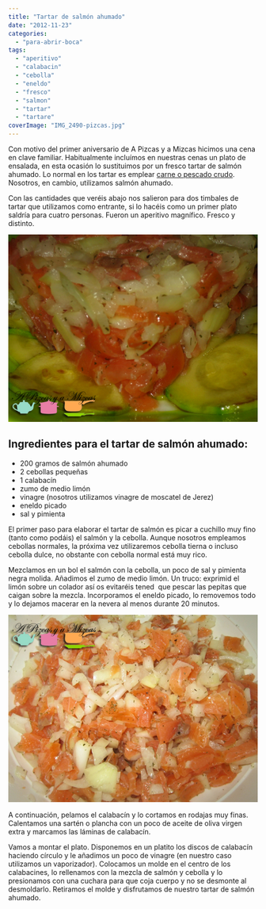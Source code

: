 ```yaml
---
title: "Tartar de salmón ahumado"
date: "2012-11-23"
categories:
  - "para-abrir-boca"
tags:
  - "aperitivo"
  - "calabacin"
  - "cebolla"
  - "eneldo"
  - "fresco"
  - "salmon"
  - "tartar"
  - "tartare"
coverImage: "IMG_2490-pizcas.jpg"
---
```


Con motivo del primer aniversario de A Pizcas y a Mizcas hicimos una cena en clave familiar. Habitualmente incluímos en nuestras cenas un plato de ensalada, en esta ocasión lo sustituimos por un fresco tartar de salmón ahumado. Lo normal en los tartar es emplear [carne o pescado crudo](http://es.wikipedia.org/wiki/Tartar_%28gastronom%C3%ADa%29). Nosotros, en cambio, utilizamos salmón ahumado.

Con las cantidades que veréis abajo nos salieron para dos timbales de tartar que utilizamos como entrante, si lo hacéis como un primer plato saldría para cuatro personas. Fueron un aperitivo magnífico. Fresco y distinto.

![Tartar de salmón](images/IMG_2490-pizcas.jpg "tartar de salmón (pizcas)")

## Ingredientes para el tartar de salmón ahumado:

- 200 gramos de salmón ahumado
- 2 cebollas pequeñas
- 1 calabacín
- zumo de medio limón
- vinagre (nosotros utilizamos vinagre de moscatel de Jerez)
- eneldo picado
- sal y pimienta

El primer paso para elaborar el tartar de salmón es picar a cuchillo muy fino (tanto como podáis) el salmón y la cebolla. Aunque nosotros empleamos cebollas normales, la próxima vez utilizaremos cebolla tierna o incluso cebolla dulce, no obstante con cebolla normal está muy rico.

Mezclamos en un bol el salmón con la cebolla, un poco de sal y pimienta negra molida. Añadimos el zumo de medio limón. Un truco: exprimid el limón sobre un colador así os evitaréis tened  que pescar las pepitas que caigan sobre la mezcla. Incorporamos el eneldo picado, lo removemos todo y lo dejamos macerar en la nevera al menos durante 20 minutos.

![Tartar de salmón](images/IMG_2460-pizcas.jpg "tartar de salmón (pizcas)")

A continuación, pelamos el calabacín y lo cortamos en rodajas muy finas. Calentamos una sartén o plancha con un poco de aceite de oliva virgen extra y marcamos las láminas de calabacín.

Vamos a montar el plato. Disponemos en un platito los discos de calabacín haciendo círculo y le añadimos un poco de vinagre (en nuestro caso utilizamos un vaporizador). Colocamos un molde en el centro de los calabacines, lo rellenamos con la mezcla de salmón y cebolla y lo presionamos con una cuchara para que coja cuerpo y no se desmonte al desmoldarlo. Retiramos el molde y disfrutamos de nuestro tartar de salmón ahumado.
